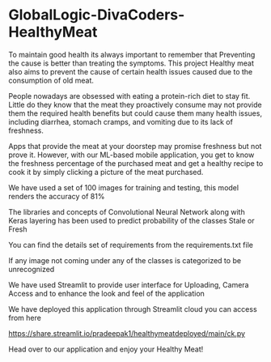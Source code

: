 # GlobalLogic-DivaCoders-HealthyMeat

To maintain good health its always important to remember that Preventing the cause is better than treating the symptoms. This project Healthy meat also aims to prevent the cause of certain health issues caused due to the consumption of old meat.

People nowadays are obsessed with eating a protein-rich diet to stay fit. Little do they know that the meat they proactively consume may not provide them the required health benefits but could cause them many health issues, including diarrhea, stomach cramps, and vomiting due to its lack of freshness.

Apps that provide the meat at your doorstep may promise freshness but not prove it. However, with our ML-based mobile application, you get to know the freshness percentage of the purchased meat and get a healthy recipe to cook it by simply clicking a picture of the meat purchased.

We have used a set of 100 images for training and testing, this model renders the accuracy of 81%

The libraries and concepts of Convolutional Neural Network along with Keras layering has been used to predict probability of the classes Stale or Fresh

You can find the details set of requirements from the requirements.txt file

If any image not coming under any of the classes is categorized to be unrecognized

We have used Streamlit to provide user interface for Uploading, Camera Access and to enhance the look and feel of the application

We have deployed this application through Streamlit cloud you can access from here

https://share.streamlit.io/pradeepak1/healthymeatdeployed/main/ck.py

Head over to our application and enjoy your Healthy Meat!
